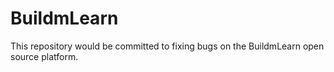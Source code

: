# BuildmLearn
This repository would be committed to fixing bugs on the BuildmLearn open source platform.
